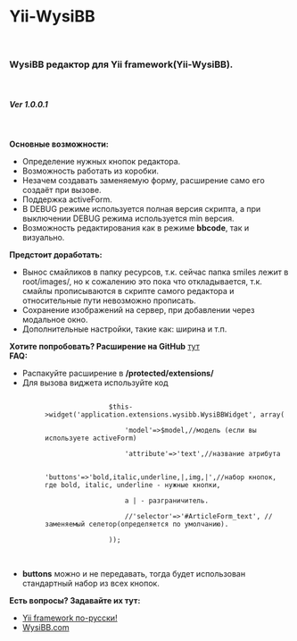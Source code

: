 <h1>Yii-WysiBB</h1><br />
<h3>WysiBB редактор для Yii framework(Yii-WysiBB).</h3><br />
<h5>Ver 1.0.0.1</h5><br />
<p>
<b>Основные возможности:</b><br />
<ul>
	<li>Определение нужных кнопок редактора.</li>
	<li>Возможность работать из коробки.</li>
	<li>Незачем создавать заменяемую форму, расширение само его создаёт при вызове.</li>
	<li>Поддержка activeForm.</li>
	<li>В DEBUG режиме используется полная версия скрипта, а при выключении DEBUG режима используется min версия.</li>
	<li>Возможность редактирования как в режиме <b>bbcode</b>, так и визуально.
	</li>
</ul>
<b>Предстоит доработать:</b><br />
<ul>
	<li>Вынос смайликов в папку ресурсов, т.к. сейчас папка smiles лежит в root/images/, но к сожалению это пока что откладывается, т.к. смайлы прописываются в скрипте самого редактора и относительные пути невозможно прописать.</li>
	<li>Сохранение изображений на сервер, при добавлении через модальное окно.</li>
	<li>Дополнительные настройки, такие как: ширина и т.п.</li>
</ul>
<b>Хотите попробовать? Расширение на GitHub</b> <a href="https://github.com/brussens/Yii-WysiBB">тут</a><br />
<b>FAQ:</b><br />
<ul>
	<li>Распакуйте расширение в <b>/protected/extensions/</b><br />
	<li>Для вызова виджета используйте код<br />
	<dl>
		<dd>
			<code>
				$this->widget('application.extensions.wysibb.WysiBBWidget', array(<br />
					'model'=>$model,//модель (если вы используете activeForm)<br />
					'attribute'=>'text',//название атрибута<br />
					'buttons'=>'bold,italic,underline,|,img,|',//набор кнопок, где bold, italic, underline - нужные кнопки, <br />
					а | - разграничитель.<br />
					//'selector'=>'#ArticleForm_text', //заменяемый селетор(определяется по умолчанию).<br />
				));
			</code>
		</dd>
	</dl><br />
	<li><b>buttons</b> можно и не передавать, тогда будет использован стандартный набор из всех кнопок.<br />
</ul>
<b>Есть вопросы? Задавайте их тут:</b><br />
<ul>
	<li><a href="http://yiiframework.ru/forum/viewtopic.php?f=9&amp;t=9267">Yii framework по-русски!</a></li>
	<li><a href="http://www.wysibb.com/forum/viewtopic.php?f=4&amp;t=356&amp;p=781#p781">WysiBB.com</a></li>
</ul>
</p>